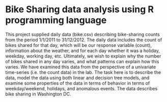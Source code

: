 # Bike Sharing data analysis using R programming language

This project supplied daily data (bike.csv) describing bike-sharing counts from the period 1/1/2011 to 31/12/2012. The daily data includes the count of bikes shared for that day, which will be our response variable (count), information about the weather, and for each day whether it was a holiday, weekday, working day, etc. Ultimately, we wish to explain why the number of bikes shared in any day varies, and what patterns can explain how this varies. We have examined this data from the perspective of a univariate time-series (i.e. the count data) in the lab. The task here is to describe the data, model the data using both linear and decision tree models, and examine some properties of the data in terms of behavior in terms of weekday/weekend, holidays, and anomalous events. The data describes bike sharing in Washington DC. 


